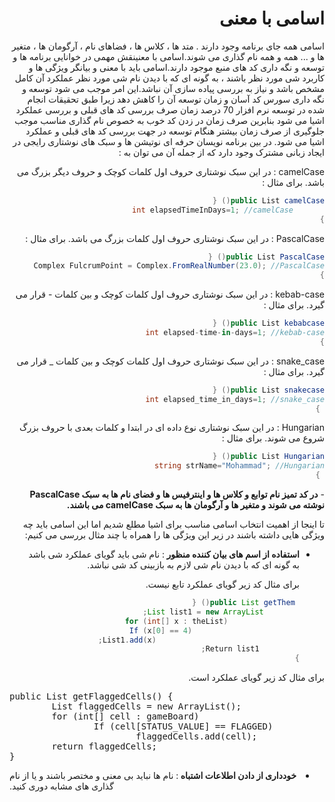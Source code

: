 <div dir="rtl">

# اسامی با معنی

اسامی همه جای برنامه وجود دارند . متد ها ، کلاس ها ، فضاهای نام ، آرگومان ها ، متغیر ها و ... همه و همه نام گذاری می شوند.اسامی با معنینقش مهمی در خوانایی برنامه ها و توسعه و نگه داری کد های منبع موجود دارند.اسامی باید با معنی و بیانگر ویژگی ها و کاربرد شی مورد نظر باشند ، به گونه ای که با دیدن نام شی مورد نظر عملکرد آن کامل مشخص باشد و نیاز به بررسی پیاده سازی آن نباشد.این امر موجب می شود توسعه و نگه داری سورس کد آسان و زمان توسعه آن را کاهش دهد زیرا طبق تحقیقات انجام شده در توسعه نرم افزار 70 درصد زمان صرف بررسی کد های قبلی و بررسی عملکرد اشیا می شود بنابرین صرف زمان در زدن کد خوب به خصوص نام گذاری مناسب موجب جلوگیری از صرف زمان بیشتر هنگام توسعه در جهت بررسی کد های قبلی و عملکرد اشیا می شود.
در بین برنامه نویسان حرفه ای نوتیشن ها و سبک های نوشتاری رایجی در ایجاد زبانی مشترک وجود دارد که از جمله آن می توان به :

  camelCase : در این سبک نوشتاری حروف اول کلمات کوچک و حروف دیگر بزرگ می باشد. برای مثال :

 ```csharp
 public List camelCase() {
        int elapsedTimeInDays=1; //camelCase 
 }
 ```

  PascalCase  : در این سبک نوشتاری حروف اول کلمات بزرگ می باشد. برای مثال :  
  
  ```csharp
  public List PascalCase() {
  Complex FulcrumPoint = Complex.FromRealNumber(23.0); //PascalCase
  }
  ```

  kebab-case : در این سبک نوشتاری حروف اول کلمات کوچک و بین کلمات  - قرار می گیرد. برای مثال :
  
  ```csharp
  public List kebabcase() {
  int elapsed-time-in-days=1; //kebab-case
  }
  ```
  snake_case : در این سبک نوشتاری حروف اول کلمات کوچک و بین کلمات _ قرار می گیرد. برای مثال :
  
  ```csharp
  public List snakecase() {
  int elapsed_time_in_days=1; //snake_case 
   }
  ```
  
  Hungarian  : در این سبک نوشتاری نوع داده ای در ابتدا و کلمات بعدی با حروف بزرگ شروع می شوند. برای مثال :
  
  ```csharp
  public List Hungarian() {
  string strName="Mohammad"; //Hungarian
   }
  ```
  
 </div>  
  <div>
    <p dir="rtl"> - <b> در کد تمیز نام توابع و کلاس ها و اینترفیس ها و فضای نام ها به سبک PascalCase نوشته می شوند و متغیر ها و آرگومان ها به سبک camelCase می باشند. </b> </p>
    <p dir="rtl"> تا اینجا از اهمیت انتخاب اسامی مناسب برای اشیا مطلع شدیم اما این اسامی باید چه ویژگی هایی داشته باشند در زیر این ویژگی ها را همراه با چند مثال بررسی می کنیم: </p>
    <ul dir="rtl">
       <li> <strong> استفاده از اسم های بیان کننده منظور </strong> : نام شی باید گویای عملکرد شی باشد به گونه ای که با دیدن نام شی  لازم به بازبینی کد شی نباشد.
      </br>
    <p dir="rtl"> برای مثال کد زیر گویای عملکرد تابع نیست. </p>
  
```java
 public List getThem() {
        List list1 = new ArrayList;
                for (int[] x : theList)
                        If (x[0] == 4)
                                List1.add(x);
         Return list1;
}
```
 </div>
     <p dir="rtl"> برای مثال کد زیر گویای عملکرد است. </p>
     <div >   
     <pre ><span class="pl-k">public</span> <span class="pl-smi">List</span> getFlaggedCells() {
        <span class="pl-smi">List</span> flaggedCells <span class="pl-k">=</span> <span class="pl-k">new</span> <span class="pl-smi">ArrayList</span>();
        <span class="pl-k">for</span> (<span class="pl-k">int</span>[] cell <span class="pl-k">:</span> gameBoard)
                <span class="pl-smi">If</span> (cell[<span class="pl-c1">STATUS_VALUE</span>] <span class="pl-k">==</span> <span class="pl-c1">FLAGGED</span>)
                        flaggedCells<span class="pl-k">.</span>add(cell);
        <span class="pl-k">return</span> flaggedCells;
}</pre>
    </div>
      </li>
       <li dir="rtl"> <strong> خودداری از دادن اطلاعات اشتباه </strong> : نام ها نباید بی معنی و مختصر باشند و یا از نام گذاری های مشابه دوری کنید. </li>
    </ul>
   </div>

</div>
